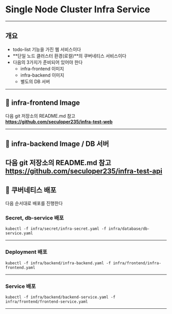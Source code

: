 # Single Node Cluster Infra Service
---
## 개요
- todo-list 기능을 가진 웹 서비스이다
- **단일 노드 클러스터 환경(로컬)**의 쿠버네티스 서비스이다
- 다음의 3가지가 준비되어 있어야 한다
    - infra-frontend 이미지
    - infra-backend 이미지
    - 별도의 DB 서버

---
## 📝 infra-frontend Image
다음 git 저장소의 README.md 참고\
**https://github.com/seculoper235/infra-test-web**

---
## 📝 infra-backend Image / DB 서버
다음 git 저장소의 README.md 참고\
**https://github.com/seculoper235/infra-test-api**
---

## 📝 쿠버네티스 배포
다음 순서대로 배포를 진행한다

### Secret, db-service 배포
```shell
kubectl -f infra/secret/infra-secret.yaml -f infra/database/db-service.yaml
```
---

### Deployment 배포
```shell
kubectl -f infra/backend/infra-backend.yaml -f infra/frontend/infra-frontend.yaml
```
---

### Service 배포
```shell
kubectl -f infra/backend/backend-service.yaml -f infra/frontend/frontend-service.yaml
```
---